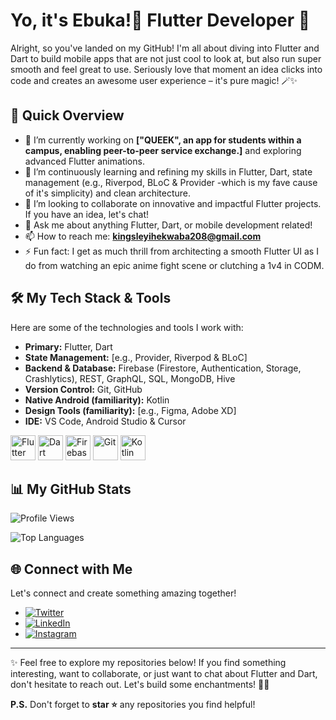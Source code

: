 # Yo, it's Ebuka!👋 Flutter Developer 🚀

Alright, so you've landed on my GitHub! I'm all about diving into Flutter and Dart to build mobile apps that are not just cool to look at, but also run super smooth and feel great to use. Seriously love that moment an idea clicks into code and creates an awesome user experience – it's pure magic! 🪄✨

## 📌 Quick Overview

* 🔭 I’m currently working on **["QUEEK", an app for students within a campus, enabling peer-to-peer service exchange.]** and exploring advanced Flutter animations.
* 🌱 I’m continuously learning and refining my skills in Flutter, Dart, state management (e.g., Riverpod, BLoC & Provider -which is my fave cause of it's simplicity) and clean architecture.
* 👯 I’m looking to collaborate on innovative and impactful Flutter projects. If you have an idea, let's chat!
* 💬 Ask me about anything Flutter, Dart, or mobile development related!
* 📫 How to reach me: **kingsleyihekwaba208@gmail.com**
* ⚡ Fun fact: I get as much thrill from architecting a smooth Flutter UI as I do from watching an epic anime fight scene or clutching a 1v4 in CODM.

## 🛠️ My Tech Stack & Tools

Here are some of the technologies and tools I work with:

* **Primary:** Flutter, Dart
* **State Management:** [e.g., Provider, Riverpod & BLoC]
* **Backend & Database:** Firebase (Firestore, Authentication, Storage, Crashlytics), REST, GraphQL, SQL, MongoDB, Hive
* **Version Control:** Git, GitHub
* **Native Android (familiarity):** Kotlin
* **Design Tools (familiarity):** [e.g., Figma, Adobe XD]
* **IDE:** VS Code, Android Studio & Cursor

<p align="left">
  <a href="https://flutter.dev" target="_blank" rel="noreferrer"><img src="https://www.vectorlogo.zone/logos/flutterio/flutterio-icon.svg" alt="Flutter" width="40" height="40"/></a>
  <a href="https://dart.dev" target="_blank" rel="noreferrer"><img src="https://www.vectorlogo.zone/logos/dartlang/dartlang-icon.svg" alt="Dart" width="40" height="40"/></a>
  <a href="https://firebase.google.com/" target="_blank" rel="noreferrer"><img src="https://www.vectorlogo.zone/logos/firebase/firebase-icon.svg" alt="Firebase" width="40" height="40"/></a>
  <a href="https://git-scm.com/" target="_blank" rel="noreferrer"><img src="https://www.vectorlogo.zone/logos/git-scm/git-scm-icon.svg" alt="Git" width="40" height="40"/></a>
  <a href="https://kotlinlang.org" target="_blank" rel="noreferrer"><img src="https://www.vectorlogo.zone/logos/kotlinlang/kotlinlang-icon.svg" alt="Kotlin" width="40" height="40"/></a>
  </p>

## 📊 My GitHub Stats

<p align="top">
  <img src="https://komarev.com/ghpvc/?username=quabiee07&label=Profile%20Views&color=0e75b6&style=flat-square" alt="Profile Views"/>
  </p>

<p align="bottom">
  <img src="https://github-readme-stats.vercel.app/api/top-langs?username=quabiee07&show_icons=true&locale=en&layout=compact&theme=radical" alt="Top Languages"/>
  </p>

## 🌐 Connect with Me

Let's connect and create something amazing together!

* <a href="https://twitter.com/quabiee" target="_blank"><img src="https://img.shields.io/badge/Twitter-%231DA1F2.svg?&style=for-the-badge&logo=twitter&logoColor=white" alt="Twitter"/></a>
* <a href="https://linkedin.com/in/ihekwaba-chukwuebuka" target="_blank"><img src="https://img.shields.io/badge/LinkedIn-%230077B5.svg?&style=for-the-badge&logo=linkedin&logoColor=white" alt="LinkedIn"/></a>
* <a href="https://instagram.com/quabiee.i" target="_blank"><img src="https://img.shields.io/badge/Instagram-%23E4405F.svg?&style=for-the-badge&logo=instagram&logoColor=white" alt="Instagram"/></a>

---

✨ Feel free to explore my repositories below! If you find something interesting, want to collaborate, or just want to chat about Flutter and Dart, don't hesitate to reach out. Let's build some enchantments! 🧙‍♂️

**P.S.** Don't forget to **star ⭐** any repositories you find helpful!
